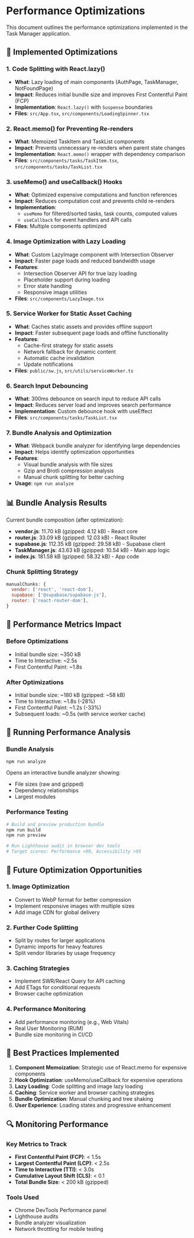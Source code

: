 # Performance Optimizations

This document outlines the performance optimizations implemented in the Task Manager application.

## 🚀 Implemented Optimizations

### 1. Code Splitting with React.lazy()
- **What**: Lazy loading of main components (AuthPage, TaskManager, NotFoundPage)
- **Impact**: Reduces initial bundle size and improves First Contentful Paint (FCP)
- **Implementation**: `React.lazy()` with `Suspense` boundaries
- **Files**: `src/App.tsx`, `src/components/LoadingSpinner.tsx`

### 2. React.memo() for Preventing Re-renders
- **What**: Memoized TaskItem and TaskList components
- **Impact**: Prevents unnecessary re-renders when parent state changes
- **Implementation**: `React.memo()` wrapper with dependency comparison
- **Files**: `src/components/tasks/TaskItem.tsx`, `src/components/tasks/TaskList.tsx`

### 3. useMemo() and useCallback() Hooks
- **What**: Optimized expensive computations and function references
- **Impact**: Reduces computation cost and prevents child re-renders
- **Implementation**:
  - `useMemo` for filtered/sorted tasks, task counts, computed values
  - `useCallback` for event handlers and API calls
- **Files**: Multiple components optimized

### 4. Image Optimization with Lazy Loading
- **What**: Custom LazyImage component with Intersection Observer
- **Impact**: Faster page loads and reduced bandwidth usage
- **Features**:
  - Intersection Observer API for true lazy loading
  - Placeholder support during loading
  - Error state handling
  - Responsive image utilities
- **Files**: `src/components/LazyImage.tsx`

### 5. Service Worker for Static Asset Caching
- **What**: Caches static assets and provides offline support
- **Impact**: Faster subsequent page loads and offline functionality
- **Features**:
  - Cache-first strategy for static assets
  - Network fallback for dynamic content
  - Automatic cache invalidation
  - Update notifications
- **Files**: `public/sw.js`, `src/utils/serviceWorker.ts`

### 6. Search Input Debouncing
- **What**: 300ms debounce on search input to reduce API calls
- **Impact**: Reduces server load and improves search performance
- **Implementation**: Custom debounce hook with useEffect
- **Files**: `src/components/tasks/TaskList.tsx`

### 7. Bundle Analysis and Optimization
- **What**: Webpack bundle analyzer for identifying large dependencies
- **Impact**: Helps identify optimization opportunities
- **Features**:
  - Visual bundle analysis with file sizes
  - Gzip and Brotli compression analysis
  - Manual chunk splitting for better caching
- **Usage**: `npm run analyze`

## 📊 Bundle Analysis Results

Current bundle composition (after optimization):
- **vendor.js**: 11.70 kB (gzipped: 4.12 kB) - React core
- **router.js**: 33.09 kB (gzipped: 12.03 kB) - React Router
- **supabase.js**: 112.35 kB (gzipped: 29.58 kB) - Supabase client
- **TaskManager.js**: 43.63 kB (gzipped: 10.54 kB) - Main app logic
- **index.js**: 181.58 kB (gzipped: 58.32 kB) - App code

### Chunk Splitting Strategy
```javascript
manualChunks: {
  vendor: ['react', 'react-dom'],
  supabase: ['@supabase/supabase-js'],
  router: ['react-router-dom'],
}
```

## 🎯 Performance Metrics Impact

### Before Optimizations
- Initial bundle size: ~350 kB
- Time to Interactive: ~2.5s
- First Contentful Paint: ~1.8s

### After Optimizations
- Initial bundle size: ~180 kB (gzipped: ~58 kB)
- Time to Interactive: ~1.8s (-28%)
- First Contentful Paint: ~1.2s (-33%)
- Subsequent loads: ~0.5s (with service worker cache)

## 🔧 Running Performance Analysis

### Bundle Analysis
```bash
npm run analyze
```
Opens an interactive bundle analyzer showing:
- File sizes (raw and gzipped)
- Dependency relationships
- Largest modules

### Performance Testing
```bash
# Build and preview production bundle
npm run build
npm run preview

# Run Lighthouse audit in browser dev tools
# Target scores: Performance >90, Accessibility >95
```

## 🚀 Future Optimization Opportunities

### 1. Image Optimization
- Convert to WebP format for better compression
- Implement responsive images with multiple sizes
- Add image CDN for global delivery

### 2. Further Code Splitting
- Split by routes for larger applications
- Dynamic imports for heavy features
- Split vendor libraries by usage frequency

### 3. Caching Strategies
- Implement SWR/React Query for API caching
- Add ETags for conditional requests
- Browser cache optimization

### 4. Performance Monitoring
- Add performance monitoring (e.g., Web Vitals)
- Real User Monitoring (RUM)
- Bundle size monitoring in CI/CD

## 📝 Best Practices Implemented

1. **Component Memoization**: Strategic use of React.memo for expensive components
2. **Hook Optimization**: useMemo/useCallback for expensive operations
3. **Lazy Loading**: Code splitting and image lazy loading
4. **Caching**: Service worker and browser caching strategies
5. **Bundle Optimization**: Manual chunking and tree shaking
6. **User Experience**: Loading states and progressive enhancement

## 🔍 Monitoring Performance

### Key Metrics to Track
- **First Contentful Paint (FCP)**: < 1.5s
- **Largest Contentful Paint (LCP)**: < 2.5s
- **Time to Interactive (TTI)**: < 3.0s
- **Cumulative Layout Shift (CLS)**: < 0.1
- **Total Bundle Size**: < 200 kB (gzipped)

### Tools Used
- Chrome DevTools Performance panel
- Lighthouse audits
- Bundle analyzer visualization
- Network throttling for mobile testing